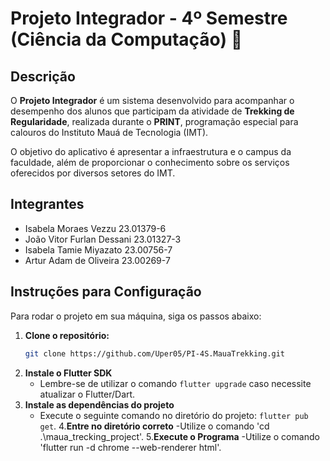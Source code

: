 # Projeto Integrador - 4º Semestre (Ciência da Computação) 🚀

## Descrição
O **Projeto Integrador** é um sistema desenvolvido para acompanhar o desempenho dos alunos que participam da atividade de **Trekking de Regularidade**, realizada durante o **PRINT**, programação especial para calouros do Instituto Mauá de Tecnologia (IMT). 

O objetivo do aplicativo é apresentar a infraestrutura e o campus da faculdade, além de proporcionar o conhecimento sobre os serviços oferecidos por diversos setores do IMT.

## Integrantes
- Isabela Moraes Vezzu 23.01379-6
- João Vitor Furlan Dessani 23.01327-3
- Isabela Tamie Miyazato 23.00756-7
- Artur Adam de Oliveira 23.00269-7

## Instruções para Configuração

Para rodar o projeto em sua máquina, siga os passos abaixo:

1. **Clone o repositório:**
   ```bash
   git clone https://github.com/Uper05/PI-4S.MauaTrekking.git
2. **Instale o Flutter SDK**
   - Lembre-se de utilizar o comando `flutter upgrade` caso necessite atualizar o Flutter/Dart.
3. **Instale as dependências do projeto**
   - Execute o seguinte comando no diretório do projeto: `flutter pub get`.
4.**Entre no diretório correto**
   -Utilize o comando 'cd .\maua_trecking_project\'.
5.**Execute o Programa**
   -Utilize o comando 'flutter run -d chrome --web-renderer html'.

